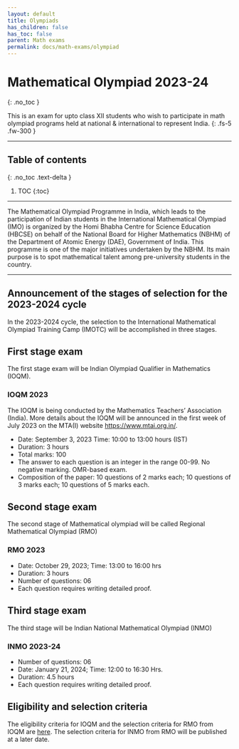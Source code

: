 ```yaml
---
layout: default
title: Olympiads
has_children: false
has_toc: false
parent: Math exams
permalink: docs/math-exams/olympiad
---
```


# Mathematical Olympiad 2023-24
{: .no_toc }

This is an exam for upto class XII students who wish to participate in math olympiad programs held at national & international to represent India.
{: .fs-5 .fw-300 }

---

## Table of contents
{: .no_toc .text-delta }

1. TOC
{:toc}

---

The Mathematical Olympiad Programme in India, which leads to the participation of Indian students in the International Mathematical Olympiad (IMO) is organized by the Homi Bhabha Centre for Science Education (HBCSE) on behalf of the National Board for Higher Mathematics (NBHM) of the Department of Atomic Energy (DAE), Government of India. This programme is one of the major initiatives undertaken by the NBHM. Its main purpose is to spot mathematical talent among pre-university students in the country.

---

## Announcement of the stages of selection for the 2023-2024 cycle
In the 2023-2024 cycle, the selection to the International Mathematical Olympiad Training Camp (IMOTC) will be accomplished in three stages.

## First stage exam
The first stage exam will be Indian Olympiad Qualifier in Mathematics (IOQM).

### IOQM 2023

The IOQM is being conducted by the Mathematics Teachers’ Association (India). More details about the IOQM will be announced in the first week of July 2023 on the MTA(I) website https://www.mtai.org.in/.

- Date: September 3, 2023  Time: 10:00  to 13:00 hours (IST)
- Duration: 3 hours
- Total marks: 100
- The answer to each question is an integer in the range 00-99. No negative marking. OMR-based exam.
- Composition of the paper: 10 questions of 2 marks each; 10 questions of 3 marks each; 10 questions of 5 marks each.

## Second stage exam
The second stage of Mathematical olympiad will be called Regional Mathematical Olympiad (RMO)

### RMO 2023

- Date: October 29, 2023; Time: 13:00 to 16:00 hrs
- Duration: 3 hours
- Number of questions: 06
- Each question requires writing detailed proof.

## Third stage exam
The third stage will be Indian National Mathematical Olympiad (INMO)

### INMO 2023-24

- Number of questions: 06
- Date: January 21, 2024;  Time: 12:00 to 16:30 Hrs.
- Duration: 4.5 hours
- Each question requires writing detailed proof.

## Eligibility and selection criteria
The eligibility criteria for IOQM and the selection criteria for RMO from IOQM are [here](math-olympiad-eligibilty-2023-24.pdf).
The selection criteria for INMO from RMO will be published at a later date.

